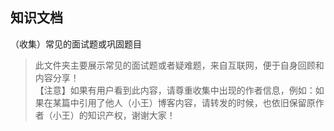 ## 知识文档
（收集）常见的面试题或巩固题目
> 此文件夹主要展示常见的面试题或者疑难题，来自互联网，便于自身回顾和内容分享！<br/>
>【注意】如果有用户看到此内容，请尊重收集中出现的作者信息，例如：如果在某篇中引用了他人（小王）博客内容，请转发的时候，也依旧保留原作者（小王）的知识产权，谢谢大家！
